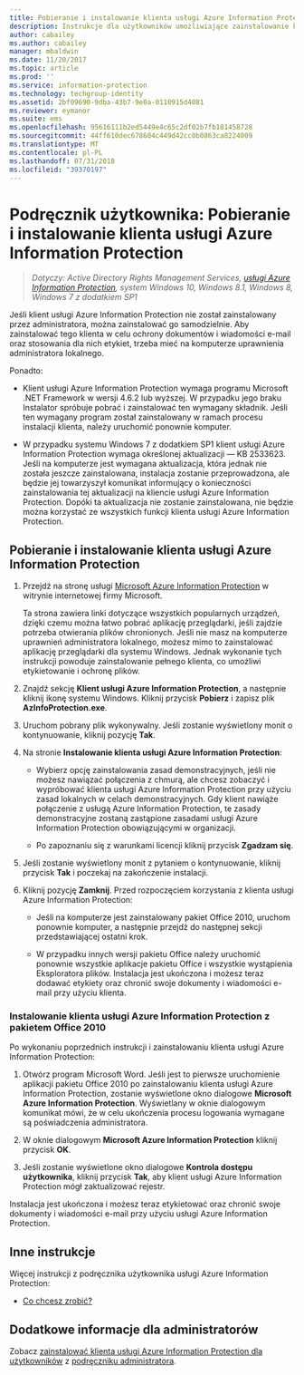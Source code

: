 ```yaml
---
title: Pobieranie i instalowanie klienta usługi Azure Information Protection
description: Instrukcje dla użytkowników umożliwiające zainstalowanie klienta usługi Azure Information Protection dla systemu Windows w celu umożliwienia klasyfikowania i ochrony dokumentów oraz wiadomości e-mail.
author: cabailey
ms.author: cabailey
manager: mbaldwin
ms.date: 11/20/2017
ms.topic: article
ms.prod: ''
ms.service: information-protection
ms.technology: techgroup-identity
ms.assetid: 2bf09690-9dba-43b7-9e0a-0110915d4081
ms.reviewer: eymanor
ms.suite: ems
ms.openlocfilehash: 95616111b2ed5449e4c65c2df02b7fb181458728
ms.sourcegitcommit: 44ff610dec678604c449d42cc0b0863ca8224009
ms.translationtype: MT
ms.contentlocale: pl-PL
ms.lasthandoff: 07/31/2018
ms.locfileid: "39370197"
---
```

# <a name="user-guide-download-and-install-the-azure-information-protection-client"></a>Podręcznik użytkownika: Pobieranie i instalowanie klienta usługi Azure Information Protection

>*Dotyczy: Active Directory Rights Management Services, [usługi Azure Information Protection](https://azure.microsoft.com/pricing/details/information-protection), system Windows 10, Windows 8.1, Windows 8, Windows 7 z dodatkiem SP1*

Jeśli klient usługi Azure Information Protection nie został zainstalowany przez administratora, można zainstalować go samodzielnie. Aby zainstalować tego klienta w celu ochrony dokumentów i wiadomości e-mail oraz stosowania dla nich etykiet, trzeba mieć na komputerze uprawnienia administratora lokalnego.

Ponadto:

- Klient usługi Azure Information Protection wymaga programu Microsoft .NET Framework w wersji 4.6.2 lub wyższej. W przypadku jego braku Instalator spróbuje pobrać i zainstalować ten wymagany składnik. Jeśli ten wymagany program został zainstalowany w ramach procesu instalacji klienta, należy uruchomić ponownie komputer.

- W przypadku systemu Windows 7 z dodatkiem SP1 klient usługi Azure Information Protection wymaga określonej aktualizacji — KB 2533623. Jeśli na komputerze jest wymagana aktualizacja, która jednak nie została jeszcze zainstalowana, instalacja zostanie przeprowadzona, ale będzie jej towarzyszył komunikat informujący o konieczności zainstalowania tej aktualizacji na kliencie usługi Azure Information Protection. Dopóki ta aktualizacja nie zostanie zainstalowana, nie będzie można korzystać ze wszystkich funkcji klienta usługi Azure Information Protection. 

## <a name="to-download-and-install-the-azure-information-protection-client"></a>Pobieranie i instalowanie klienta usługi Azure Information Protection    

1.  Przejdź na stronę usługi [Microsoft Azure Information Protection](https://go.microsoft.com/fwlink/?LinkId=303970) w witrynie internetowej firmy Microsoft.

    Ta strona zawiera linki dotyczące wszystkich popularnych urządzeń, dzięki czemu można łatwo pobrać aplikację przeglądarki, jeśli zajdzie potrzeba otwierania plików chronionych. Jeśli nie masz na komputerze uprawnień administratora lokalnego, możesz mimo to zainstalować aplikację przeglądarki dla systemu Windows. Jednak wykonanie tych instrukcji powoduje zainstalowanie pełnego klienta, co umożliwi etykietowanie i ochronę plików. 

2. Znajdź sekcję **Klient usługi Azure Information Protection**, a następnie kliknij ikonę systemu Windows. Kliknij przycisk **Pobierz** i zapisz plik **AzInfoProtection.exe**.     

3. Uruchom pobrany plik wykonywalny. Jeśli zostanie wyświetlony monit o kontynuowanie, kliknij pozycję **Tak**.    

4. Na stronie **Instalowanie klienta usługi Azure Information Protection**:     
    - Wybierz opcję zainstalowania zasad demonstracyjnych, jeśli nie możesz nawiązać połączenia z chmurą, ale chcesz zobaczyć i wypróbować klienta usługi Azure Information Protection przy użyciu zasad lokalnych w celach demonstracyjnych. Gdy klient nawiąże połączenie z usługą Azure Information Protection, te zasady demonstracyjne zostaną zastąpione zasadami usługi Azure Information Protection obowiązującymi w organizacji.    

    - Po zapoznaniu się z warunkami licencji kliknij przycisk **Zgadzam się**.    

5. Jeśli zostanie wyświetlony monit z pytaniem o kontynuowanie, kliknij przycisk **Tak** i poczekaj na zakończenie instalacji.    

6. Kliknij pozycję **Zamknij**. Przed rozpoczęciem korzystania z klienta usługi Azure Information Protection:    

    - Jeśli na komputerze jest zainstalowany pakiet Office 2010, uruchom ponownie komputer, a następnie przejdź do następnej sekcji przedstawiającej ostatni krok.    
        
    - W przypadku innych wersji pakietu Office należy uruchomić ponownie wszystkie aplikacje pakietu Office i wszystkie wystąpienia Eksploratora plików. Instalacja jest ukończona i możesz teraz dodawać etykiety oraz chronić swoje dokumenty i wiadomości e-mail przy użyciu klienta.    

### <a name="installing-the-azure-information-protection-client-with-office-2010"></a>Instalowanie klienta usługi Azure Information Protection z pakietem Office 2010    
Po wykonaniu poprzednich instrukcji i zainstalowaniu klienta usługi Azure Information Protection:    

1. Otwórz program Microsoft Word. Jeśli jest to pierwsze uruchomienie aplikacji pakietu Office 2010 po zainstalowaniu klienta usługi Azure Information Protection, zostanie wyświetlone okno dialogowe **Microsoft Azure Information Protection**. Wyświetlany w oknie dialogowym komunikat mówi, że w celu ukończenia procesu logowania wymagane są poświadczenia administratora.

2. W oknie dialogowym **Microsoft Azure Information Protection** kliknij przycisk **OK**.

3. Jeśli zostanie wyświetlone okno dialogowe **Kontrola dostępu użytkownika**, kliknij przycisk **Tak**, aby klient usługi Azure Information Protection mógł zaktualizować rejestr.

Instalacja jest ukończona i możesz teraz etykietować oraz chronić swoje dokumenty i wiadomości e-mail przy użyciu usługi Azure Information Protection.

## <a name="other-instructions"></a>Inne instrukcje    
Więcej instrukcji z podręcznika użytkownika usługi Azure Information Protection:

- [Co chcesz zrobić?](client-user-guide.md#what-do-you-want-to-do)

## <a name="additional-information-for-administrators"></a>Dodatkowe informacje dla administratorów    
Zobacz [zainstalować klienta usługi Azure Information Protection dla użytkowników](client-admin-guide-install.md) z [podręczniku administratora](client-admin-guide.md).
 
  
